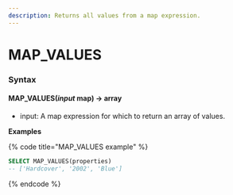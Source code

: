 ```yaml
---
description: Returns all values from a map expression.
---
```


# MAP\_VALUES

### Syntax <a href="#syntax" id="syntax"></a>

#### MAP\_VALUES(_input_ map) → array <a href="#map_valuesinput-map--array" id="map_valuesinput-map--array"></a>

* input: A map expression for which to return an array of values.

**Examples**

{% code title="MAP_VALUES example" %}
```sql
SELECT MAP_VALUES(properties)
-- ['Hardcover', '2002', 'Blue']
```
{% endcode %}
